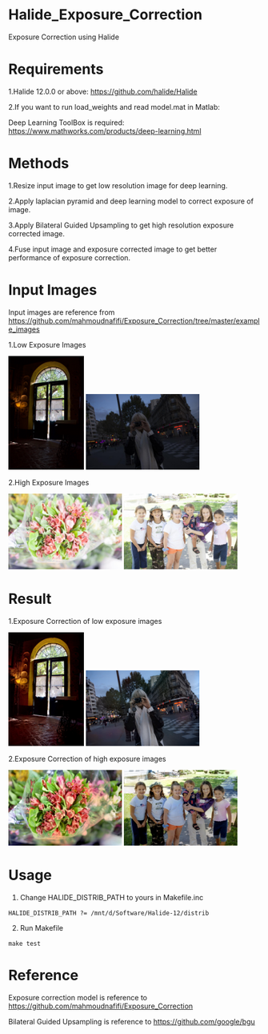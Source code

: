 # Halide_Exposure_Correction
Exposure Correction using Halide

# Requirements
1.Halide 12.0.0 or above: https://github.com/halide/Halide

2.If you want to run load_weights and read model.mat in Matlab:

Deep Learning ToolBox is required: https://www.mathworks.com/products/deep-learning.html

# Methods
1.Resize input image to get low resolution image for deep learning.

2.Apply laplacian pyramid and deep learning model to correct exposure of image.

3.Apply Bilateral Guided Upsampling to get high resolution exposure corrected image. 

4.Fuse input image and exposure corrected image to get better performance of exposure correction.

# Input Images
Input images are reference from https://github.com/mahmoudnafifi/Exposure_Correction/tree/master/example_images

1.Low Exposure Images

<img src="https://github.com/venson-chiang/Halide_Exposure_Correction/blob/main/example_images/Rodrigo%20Valla%20-%20CC%20BY-NC%202.0.jpg" width="30%" height="30%"> <img src="https://github.com/venson-chiang/Halide_Exposure_Correction/blob/main/example_images/a1359-NKIM_MG_6126_N1.5.JPG" width="45%" height="45%"> 

2.High Exposure Images

<img src="https://github.com/venson-chiang/Halide_Exposure_Correction/blob/main/example_images/a1475-dgw_146_P1.JPG" width="45%" height="45%"> <img src="https://github.com/venson-chiang/Halide_Exposure_Correction/blob/main/example_images/a0716-MB_20030906_030_P1.5.JPG" width="45%" height="45%"> 

# Result
1.Exposure Correction of low exposure images

<img src="https://github.com/venson-chiang/Halide_Exposure_Correction/blob/main/output_images/Rodrigo%20Valla%20-%20CC%20BY-NC%202.0_exposure_correct.jpg" width="30%" height="30%"> <img src="https://github.com/venson-chiang/Halide_Exposure_Correction/blob/main/output_images/a1359-NKIM_MG_6126_N1.5_exposure_correct.jpg" width="45%" height="45%"> 

2.Exposure Correction of high exposure images

<img src="https://github.com/venson-chiang/Halide_Exposure_Correction/blob/main/output_images/a1475-dgw_146_P1_exposure_correct.jpg" width="45%" height="45%"> <img src="https://github.com/venson-chiang/Halide_Exposure_Correction/blob/main/output_images/a0716-MB_20030906_030_P1.5_exposure_correct.jpg" width="45%" height="45%"> 




# Usage
1. Change HALIDE_DISTRIB_PATH to yours in Makefile.inc
```
HALIDE_DISTRIB_PATH ?= /mnt/d/Software/Halide-12/distrib 
```
2. Run Makefile 
```
make test
```


# Reference
Exposure correction model is reference to https://github.com/mahmoudnafifi/Exposure_Correction

Bilateral Guided Upsampling is reference to https://github.com/google/bgu

